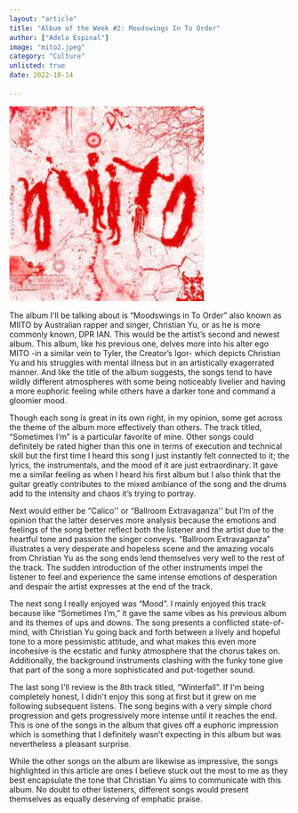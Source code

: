```yaml
---
layout: "article"
title: "Album of the Week #2: Moodswings In To Order"
author: ["Adela Espinal"]
image: "mito2.jpeg"
category: "Culture"
unlisted: true
date: 2022-10-14
 
---
```


![Album Image](/assets/images/mito2.jpeg)

The album I'll be talking about is “Moodswings in To Order” also known as MIITO by Australian rapper and singer, Christian Yu, or as he is more commonly known, DPR IAN. This would be the artist’s second and newest album. This album, like his previous one, delves more into his alter ego MITO -in a similar vein to Tyler, the Creator’s Igor- which depicts Christian Yu and his struggles with mental illness but in an artistically exagerrated manner. And like the title of the album suggests, the songs tend to have wildly different atmospheres with some being noticeably livelier and having a more euphoric feeling while others have a darker tone and command a gloomier mood. 

Though each song is great in its own right, in my opinion, some get across the theme of the album more effectively than others. The track titled, “Sometimes I’m” is a particular favorite of mine. Other songs could definitely be rated higher than this one in terms of execution and technical skill but the first time I heard this song I just instantly felt connected to it; the lyrics, the instrumentals, and the mood of it are just extraordinary. It gave me a similar feeling as when I heard his first album but I also think that the guitar greatly contributes to the mixed ambiance of the song and the drums add to the intensity and chaos it’s trying to portray. 

Next would either be “Calico'' or “Ballroom Extravaganza'' but I’m of the opinion that the latter deserves more analysis because the emotions and feelings of the song better reflect both the listener and the artist due to the heartful tone and passion the singer conveys. “Ballroom Extravaganza” illustrates a very desperate and hopeless scene and the amazing vocals from Christian Yu as the song ends lend themselves very well to the rest of the track. The sudden introduction of the other instruments impel the listener to feel and experience the same intense emotions of desperation and despair the artist expresses at the end of the track. 

The next song I really enjoyed was “Mood”. I mainly enjoyed this track because like “Sometimes I’m,” it gave the same vibes as his previous album and its themes of ups and downs. The song presents a conflicted state-of-mind, with Christian Yu going back and forth between a lively and hopeful tone to a more pessimistic attitude, and what makes this even more incohesive is the ecstatic and funky atmosphere that the chorus takes on. Additionally, the background instruments clashing with the funky tone give that part of the song a more sophisticated and put-together sound. 

The last song I'll review is the 8th track titled, “Winterfall”. If I'm being completely honest, I didn't enjoy this song at first but it grew on me following subsequent listens.  The song begins with a very simple chord progression and gets progressively more intense until it reaches the end. This is one of the songs in the album that gives off a euphoric impression which is something that I definitely wasn’t expecting in this album but was nevertheless a pleasant surprise. 

While  the other songs on the album are likewise as impressive, the songs highlighted in this article are ones I believe stuck out the most to me as they best encapsulate the tone that Christian Yu aims to communicate with this album. No doubt to other listeners, different songs would present themselves as equally deserving of emphatic praise.




